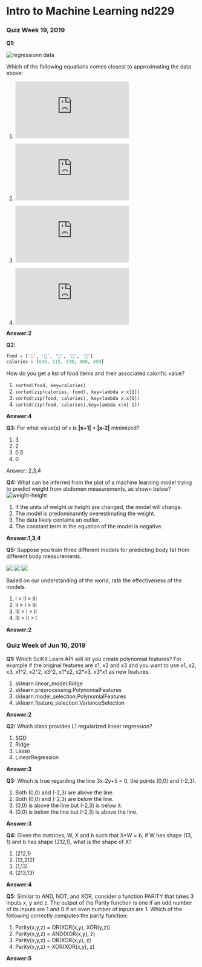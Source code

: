 # Intro to Machine Learning nd229

### Quiz Week 19, 2019

**Q1:**

![regressionn data](data.png)

Which of the following equations comes closest to approximating the data above:
1. ![linear](http://www.sciweavers.org/tex2img.php?eq=%5Chat%20y%20%3D%20w_0%20%2B%20w_1%20%2A%20x&bc=White&fc=Black&im=png&fs=12&ff=arev&edit=0)

2. ![Quadratic](http://www.sciweavers.org/tex2img.php?eq=%5Chat%20y%20%3D%20w_0%20%2B%20w_1%20%2A%20x%20%2B%20w_2%20%2Ax%5E2&bc=White&fc=Black&im=png&fs=12&ff=arev&edit=0)

3. ![Sublinear](http://www.sciweavers.org/tex2img.php?eq=%5Chat%20y%20%3D%20w_0%20%2B%20w_1%20%2A%20x%20%2B%20w_2%20%2A%20%5Csqrt%20x%20&bc=White&fc=Black&im=png&fs=12&ff=arev&edit=0)

4. ![Cubic](http://www.sciweavers.org/tex2img.php?eq=%5Chat%20y%20%3D%20w_0%20%2B%20w_1%20%2A%20x%20%2B%20w_2%20%2Ax%5E2%20%2B%20w_3%20%2Ax%5E3&bc=White&fc=Black&im=png&fs=12&ff=arev&edit=0)

**Answer:2**

**Q2:**
```Python
food = ['🍕', '🥗', '🌯', '🧀', '🍔']
calories = [630, 115, 320, 800, 450]
```
How do you get a list of food items and their associated calorific value?

1. `sorted(food, key=calories)`
2. `sorted(zip(calories, food), key=lambda x:x[1])`
3. `sorted(zip(food, calories), key=lambda x:x[0])`
4. `sorted(zip(food, calories),key=lambda x:x[-1])` 

**Answer:4**

**Q3:**
For what value(s) of `x` is **|x+1| + |x-2|** minimized?
1. 3
2. 2
3. 0.5
4. 0

Answer: 2,3,4

**Q4:**
What can be inferred from the plot of a machine learning model trying to predict weight from abdomen measurements, as shown below?
![weight-height](absolute.png)

1. If the units of weight or height are changed, the model will change.
2. The model is predominanntly overestimating the weight.
3. The data likely contains an outlier.
4. The constant term in the equation of the model is negative.

**Answer:1,3,4**


**Q5:**
Suppose you train three different models for predicting body fat from different body measurements.

![](intermediate-fit.png)
![](well-fit.png)
![](bad-fit.png)

Based on our understanding of the world, rate the effectiveness of the models.

1. I > II > III
2. II > I > III
3. III > I > II
4. III > II > I

**Answer:2**


### Quiz Week of Jun 10, 2019

**Q1:**
Which SciKit Learn API will let you create polynomial features? For example if the original features are x1, x2 and x3 and you want to use x1, x2, x3, x1^2, x2^2, x3^2, x1\*x2, x2\*x3, x3\*x1 as new features.

1. sklearn.linear_model.Ridge
2. sklearn.preprocessing.PolynomialFeatures
3. sklearn.model_selection.PolynomialFeatures
4. sklearn.feature_selection.VarianceSelection

**Answer:2**

**Q2:**
Which class provides L1 regularized linear regression?

1. SGD
2. Ridge
3. Lasso
4. LinearRegression

**Answer:3**

**Q3:**
Which is true regarding the line 3x-2y+5 = 0, the points (0,0) and (-2,3).

1. Both (0,0) and (-2,3) are above the line.
2. Both (0,0) and (-2,3) are below the line.
3. (0,0) is above the line but (-2,3) is below it.
4. (0,0) is below the line but (-2,3) is above the line.

**Answer:3**

**Q4:**
Given the matrices, W, X and b such that X\*W = b, if W has shape (13, 1) and b has shape (212,1), what is the shape of X?

1. (212,1)
2. (13,212)
3. (1,13)
4. (213,13)

**Answer:4**

**Q5:**
Similar to AND, NOT, and XOR, consider a function PARITY that takes 3 inputs x, y and z. The output of the Parity function is one if an odd number of its inputs are 1 and 0 if an even number of inputs are 1. Which of the following correctly computes the parity function:

1. Parity(x,y,z) = OR(XOR(x,y), XOR(y,z))
2. Parity(x,y,z) = AND(XOR(x,y), z)
3. Parity(x,y,z) = OR(XOR(x,y), z)
4. Parity(x,y,z) = XOR(XOR(x,y), z)

**Answer:5**
